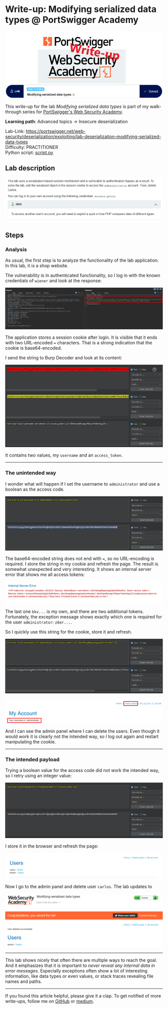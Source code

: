 # Write-up: Modifying serialized data types @ PortSwigger Academy

![logo](img/logo.png)

This write-up for the lab *Modifying serialized data types* is part of my walk-through series for [PortSwigger's Web Security Academy](https://portswigger.net/web-security).

**Learning path**: Advanced topics → Insecure deserialization

Lab-Link: <https://portswigger.net/web-security/deserialization/exploiting/lab-deserialization-modifying-serialized-data-types>  
Difficulty: PRACTITIONER  
Python script: [script.py](script.py)  

## Lab description

![Lab description](img/lab_description.png)

## Steps

### Analysis

As usual, the first step is to analyze the functionality of the lab application. In this lab, it is a shop website.

The vulnerability is in authenticated functionality, so I log in with the known credentials of `wiener` and look at the response:

![Successful login stores a session cookie](img/session_cookie.png)

The application stores a session cookie after login. It is visible that it ends with two URL-encoded `=` characters. That is a strong indication that the cookie is base64-encoded.

I send the string to Burp Decoder and look at its content:

![Decoded content of the cookie](img/content_of_cookie.png)

It contains two values, my `username` and an `access_token`.

---

### The unintended way

I wonder what will happen if I set the username to `administrator` and use a boolean as the access code.

![Use boolean value as access code](img/manipulate_cookie_administrator.png)

The base64-encoded string does not end with `=`, so no URL-encoding is required. I store the string in my cookie and refresh the page. The result is somewhat unexpected and very interesting. It shows an internal server error that shows me all access tokens:

![Server error revealing access codes of all users](img/server_error.png)

The last one `bkv...` is my own, and there are two additional tokens. Fortunately, the exception message shows exactly which one is required for the user `administrator`: `z6er...`.

So I quickly use this string for the cookie, store it and refresh.

![Manipulate administrator cookie](img/manipulate_cookie_administrator2.png)

![Access to the administrator account](img/user_administrator.png)

And I can see the admin panel where I can delete the users. Even though it would work it is clearly not the intended way, so I log out again and restart manipulating the cookie.

---

### The intended payload

Trying a boolean value for the access code did not work the intended way, so I retry using an integer value:

![Manipulate administrator cookie with integer](img/manipulate_cookie_admin_integer.png)

I store it in the browser and refresh the page:

![Admin panel in the intended way](img/admin_panel_intended.png)

Now I go to the admin panel and delete user `carlos`. The lab updates to 

![Lab solved](img/success.png)

---

This lab shows nicely that often there are multiple ways to reach the goal. And it emphasizes that it is important to *never reveal any internal data in error messages*. Especially exceptions often show a lot of interesting information, like data types or even values, or stack traces revealing file names and paths.

---

If you found this article helpful, please give it a clap. To get notified of more write-ups, follow me on [GitHub](https://github.com/frank-leitner) or [medium](https://medium.com/@frank.leitner).
